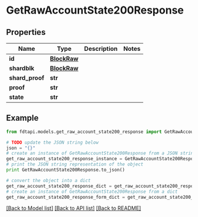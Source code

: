 # GetRawAccountState200Response


## Properties
Name | Type | Description | Notes
------------ | ------------- | ------------- | -------------
**id** | [**BlockRaw**](BlockRaw.md) |  | 
**shardblk** | [**BlockRaw**](BlockRaw.md) |  | 
**shard_proof** | **str** |  | 
**proof** | **str** |  | 
**state** | **str** |  | 

## Example

```python
from fdtapi.models.get_raw_account_state200_response import GetRawAccountState200Response

# TODO update the JSON string below
json = "{}"
# create an instance of GetRawAccountState200Response from a JSON string
get_raw_account_state200_response_instance = GetRawAccountState200Response.from_json(json)
# print the JSON string representation of the object
print GetRawAccountState200Response.to_json()

# convert the object into a dict
get_raw_account_state200_response_dict = get_raw_account_state200_response_instance.to_dict()
# create an instance of GetRawAccountState200Response from a dict
get_raw_account_state200_response_form_dict = get_raw_account_state200_response.from_dict(get_raw_account_state200_response_dict)
```
[[Back to Model list]](../README.md#documentation-for-models) [[Back to API list]](../README.md#documentation-for-api-endpoints) [[Back to README]](../README.md)


